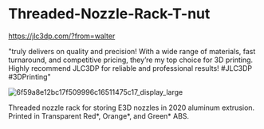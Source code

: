 # Threaded-Nozzle-Rack-T-nut

https://jlc3dp.com/?from=walter

"truly delivers on quality and precision! With a wide range of materials, fast turnaround, and competitive pricing, they’re my top choice for 3D printing. Highly recommend JLC3DP for reliable and professional results! #JLC3DP #3DPrinting"

![6f59a8e12bc17f509996c16511475c17_display_large](https://github.com/user-attachments/assets/cf3879e7-8ffe-43a9-b9ce-a4e96bb8bf1d)

Threaded nozzle rack for storing E3D nozzles in 2020 aluminum extrusion.  Printed in Transparent Red*, Orange*, and Green* ABS.
